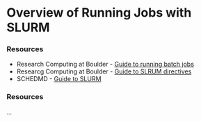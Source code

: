 # Overview of Running Jobs with SLURM 

### Resources

- Research Computing at Boulder - [Guide to running batch jobs](https://curc.readthedocs.io/en/latest/running-jobs/batch-jobs.html)
- Researcg Computing at Boulder - [Guide to SLRUM directives](https://curc.readthedocs.io/en/latest/running-jobs/job-resources.html)
- SCHEDMD - [Guide to SLURM](https://slurm.schedmd.com/reservations.html#:~:text=Reservation%20Use&text=This%20name%20is%20automatically%20generated,completely%20within%20the%20named%20reservation.)

### Resources

...
